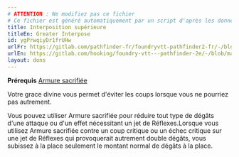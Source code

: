 ```yaml
---
# ATTENTION : Ne modifiez pas ce fichier
# Ce fichier est généré automatiquement par un script d'après les données du module Foundry VTT officiel et de sa traduction
title: Interposition supérieure
titleEn: Greater Interpose
id: ygPrwqiyDr1frUHw
urlFr: https://gitlab.com/pathfinder-fr/foundryvtt-pathfinder2-fr/-/blob/master/data/feats/ygPrwqiyDr1frUHw.htm
urlEn: https://gitlab.com/hooking/foundry-vtt---pathfinder-2e/-/blob/master/packs/data/feats.db/greater-interpose.json
layout: dons
---
```

**Prérequis** [Armure sacrifiée](armure-sacrifiée.md)

Votre grace divine vous permet d'éviter les coups lorsque vous ne pourriez pas autrement.

Vous pouvez utiliser Armure sacrifiée pour réduire tout type de dégâts d'une attaque ou d'un effet nécessitant un jet de Réflexes.Lorsque vous utilisez Armure sacrifiée contre un coup critique ou un échec critique sur une jet de Réflexes qui provoquerait autrement  double dégâts, vous subissez à la place seulement le montant normal de dégâts à la place.
